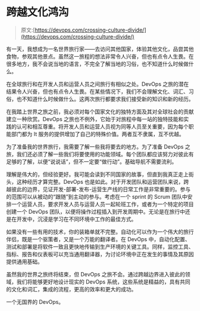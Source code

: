# 跨越文化鸿沟

> 原文:[https://devops.com/crossing-culture-divide/](https://devops.com/crossing-culture-divide/)

有一天，我想成为一名世界旅行家——去访问其他国家，体验其他文化，品尝其他食物，参观其他景点。虽然这一旅程的想法非常令人兴奋，但也有点令人生畏。在很多地方，我不会说当地的语言，不完全了解当地的习俗，也不知道什么时候做什么。

在全球旅行和在开发人员和运营人员之间旅行有相似之处。DevOps 之旅的潜在结果令人兴奋，但也有点令人生畏。在某些情况下，我们不会理解文化、词汇、习俗，也不知道什么时候做什么。这两次旅行都要求我们接受新的知识和新的经历。

在我踏上世界之旅之前，我必须对每个国家文化的独特方面及其对全球社会的贡献建立一种欣赏。DevOps 之旅也不例外，它始于对旅程中每一站的独特技能和实践的认可和相互尊重。将开发人员和运营人员视为同等人员至关重要，因为每个职能部门都为 It 服务的提供增加了自己的特殊价值。两者互不隶属，互不优越。

为了准备我的世界旅行，我需要了解一些我将要去的地方。为了准备 DevOps 之旅，我们还必须了解一些我们将要使用的功能领域。每个团队都应该努力对彼此有足够的了解，以便“说说话”，但不一定要“做行动”。基础导航不需要流利。

理解是伟大的，但经验更好。我可能会读到不同国家的故事，但直到我真正走上街头，这种经历才算完整。DevOps 也是如此。对于开发团队和运营团队来说，跨越彼此的边界，见证开发-部署-发布-运营生产线的日常工作是非常重要的。参与的范围可以从被动的“跟随”到主动的参与。考虑在一个 sprint 的 Scrum 团队中安排一个运营人员，要求开发人员与运营人员一起轮班工作，或者为一个特定的项目创建一个 DevOps 团队，以便将操作过程插入到开发周期中。无论是在旅行中还是在开发中，沉浸是学习在不同环境中工作的最佳方式。

如果没有一些有用的技术，你的装箱单就不完整。自动化可以作为一个伟大的旅行伴侣，既是一个驱策者，又是一个万能的翻译者。在 DevOps 中，自动化配置、测试和部署是将软件一致且更快地传输到生产环境的关键工具。同样，监控工具、指标、报告和仪表板可以充当通用翻译器，为讨论环境中正在发生的事情及其原因提供通用基础。

虽然我的世界之旅终将结束，但 DevOps 之旅不会。通过跨越边界进入彼此的领域，我们将能够更好地设计现实的 DevOps 系统，这些系统是精益的，具有共同的文化和词汇，集成的流程，更高的效率和更大的成功。

一个无国界的 DevOps。